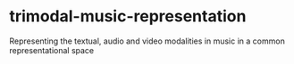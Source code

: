 # trimodal-music-representation
Representing the textual, audio and video modalities in music in a common representational space
